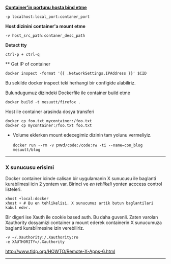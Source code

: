 
**[Container'in portunu hosta bind etme](http://docs.docker.io/en/latest/use/port_redirection/#binding-a-port-to-a-host-interface)**

```
-p localhost:local_port:contaner_port 
```

**Host dizinini container'a mount etme**

```
-v host_src_path:contaner_desc_path
```

**Detact tty**

```
ctrl-p + ctrl-q
```

** Get IP of container

```
docker inspect -format '{{ .NetworkSettings.IPAddress }}' $CID
```

Bu sekilde docker inspect teki herhangi bir configide alabiliriz.

Bulundugumuz dizindeki Dockerfile ile container build etme

```
docker build -t mesuutt/firefox .
```

Host ile container arasinda dosya transferi

```
docker cp foo.txt mycontainer:/foo.txt
docker cp mycontainer:/foo.txt foo.txt

```


- Volume eklerken mount edecegimiz dizinin tam yolunu vermeliyiz.

    `docker run --rm -v `pwd`/code:/code:rw -ti --name=con_blog mesuutt/blog`

---
### X sunucusu erisimi

Docker container icinde calisan bir uygulamanin X sunucusu ile baglanti kurabilmesi icin 2 yontem var.
Birinci ve *en tehlikeli* yonten acccess control listeleri.

```
xhost +local:docker
xhost + # Bu en tehlikelisi. X sunucumuz artik butun baglantilari kabul eder.
```


Bir digeri ise Xauth ile cookie based auth. Bu daha guvenli.
Zaten varolan Xauthority dosyamizi container a mount ederek
containerin X sunucumuza baglanti kurabilmesine izin verebiliriz.

```
-v ~/.Xauthority:/.Xauthority:ro
-e XAUTHORITY=/.Xauthority
```

http://www.tldp.org/HOWTO/Remote-X-Apps-6.html

---
